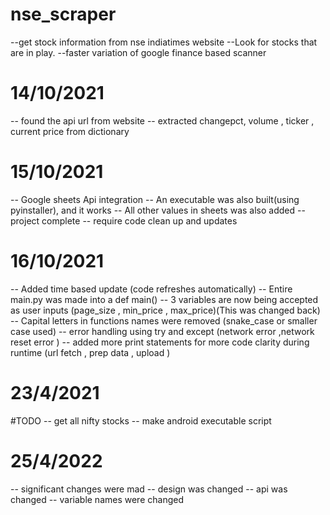 # nse_scraper
--get stock information from nse indiatimes  website
--Look for stocks that are in play.
--faster variation of google finance based scanner

# 14/10/2021
-- found the api url from website
-- extracted changepct, volume , ticker , current price from dictionary

# 15/10/2021
-- Google sheets Api integration 
-- An executable was also built(using pyinstaller), and it works
-- All other values in sheets was also added 
-- project complete 
-- require code clean up and updates

# 16/10/2021
-- Added time based update (code refreshes automatically)
-- Entire main.py was made into a def main()
-- 3 variables are now being accepted as user inputs (page_size , min_price , max_price)(This was changed back)
-- Capital letters in functions names were removed (snake_case or smaller case used)
-- error handling using try and except (network error ,network reset error )
-- added more print statements for more code clarity during runtime (url fetch , prep data , upload )

# 23/4/2021
#TODO
-- get all nifty stocks 
-- make android executable script

# 25/4/2022

-- significant changes were mad
-- design was changed
-- api was changed 
-- variable names were changed
